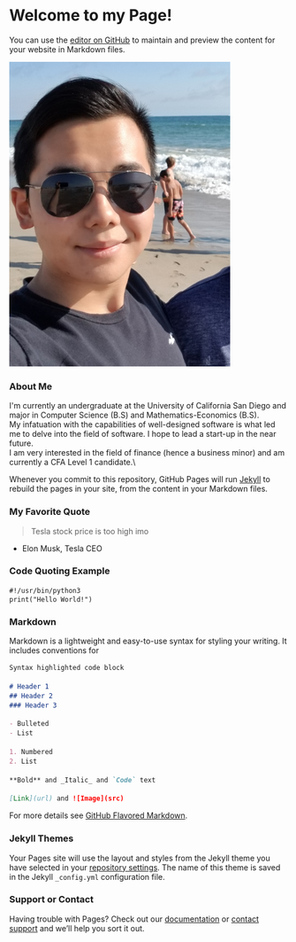 # Welcome to my Page!

You can use the [editor on GitHub](https://github.com/Kevinlee612/Kevinlee612.github.io/edit/main/index.md) to maintain and preview the content for your website in Markdown files.

<img src="headshot.png" width="400" height="550">

### **About Me**
I'm currently an undergraduate at the University of California San Diego and major in Computer Science (B.S) and Mathematics-Economics (B.S).\
My infatuation with the capabilities of well-designed software is what led me to delve into the field of software. I hope to lead a start-up in the near future.\
I am very interested in the field of finance (hence a business minor) and am currently a CFA Level 1 candidate.\

Whenever you commit to this repository, GitHub Pages will run [Jekyll](https://jekyllrb.com/) to rebuild the pages in your site, from the content in your Markdown files.

### My Favorite Quote
> Tesla stock price is too high imo
- Elon Musk, Tesla CEO

### Code Quoting Example
```
#!/usr/bin/python3
print("Hello World!")
```
### Markdown
Markdown is a lightweight and easy-to-use syntax for styling your writing. It includes conventions for

```markdown
Syntax highlighted code block

# Header 1
## Header 2
### Header 3

- Bulleted
- List

1. Numbered
2. List

**Bold** and _Italic_ and `Code` text

[Link](url) and ![Image](src)
```

For more details see [GitHub Flavored Markdown](https://guides.github.com/features/mastering-markdown/).

### Jekyll Themes

Your Pages site will use the layout and styles from the Jekyll theme you have selected in your [repository settings](https://github.com/Kevinlee612/Kevinlee612.github.io/settings). The name of this theme is saved in the Jekyll `_config.yml` configuration file.

### Support or Contact

Having trouble with Pages? Check out our [documentation](https://docs.github.com/categories/github-pages-basics/) or [contact support](https://github.com/contact) and we’ll help you sort it out.
